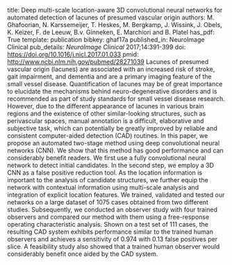 title: Deep multi-scale location-aware 3D convolutional neural networks for automated detection of lacunes of presumed vascular origin
authors: M. Ghafoorian, N. Karssemeijer, T. Heskes, M. Bergkamp, J. Wissink, J. Obels, K. Keizer, F. de Leeuw, B.v. Ginneken, E. Marchiori and B. Platel
has_pdf: True
template: publication
bibkey: ghaf17a
published_in: NeuroImage Clinical
pub_details: <i>NeuroImage Clinical</i> 2017;14:391-399
doi: https://doi.org/10.1016/j.nicl.2017.01.033
pmid: http://www.ncbi.nlm.nih.gov/pubmed/28271039
Lacunes of presumed vascular origin (lacunes) are associated with an increased risk of stroke, gait impairment, and dementia and are a primary imaging feature of the small vessel disease. Quantification of lacunes may be of great importance to elucidate the mechanisms behind neuro-degenerative disorders and is recommended as part of study standards for small vessel disease research. However, due to the different appearance of lacunes in various brain regions and the existence of other similar-looking structures, such as perivascular spaces, manual annotation is a difficult, elaborative and subjective task, which can potentially be greatly improved by reliable and consistent computer-aided detection (CAD) routines. In this paper, we propose an automated two-stage method using deep convolutional neural networks (CNN). We show that this method has good performance and can considerably benefit readers. We first use a fully convolutional neural network to detect initial candidates. In the second step, we employ a 3D CNN as a false positive reduction tool. As the location information is important to the analysis of candidate structures, we further equip the network with contextual information using multi-scale analysis and integration of explicit location features. We trained, validated and tested our networks on a large dataset of 1075 cases obtained from two different studies. Subsequently, we conducted an observer study with four trained observers and compared our method with them using a free-response operating characteristic analysis. Shown on a test set of 111 cases, the resulting CAD system exhibits performance similar to the trained human observers and achieves a sensitivity of 0.974 with 0.13 false positives per slice. A feasibility study also showed that a trained human observer would considerably benefit once aided by the CAD system.

